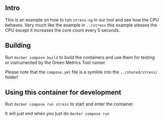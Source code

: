 ## Intro

This is an example on how to run `stress-ng` in our tool and see how the CPU behaves.
Very much like the example in `../stress` this example stesses the CPU except it increases the core count every
5 seconds.


## Building

Run `docker compose build` to build the containers and use them for testing or
instrumented by the Green Metrics Tool runner.

Please note that the `compose.yml` file is a symlink into the `../shared/stress/` folder!


## Using this container for development

Run `docker compose run stress` to start and enter the container.

It will just end when you just do `docker compose run`